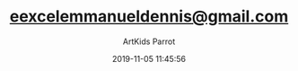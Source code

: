 ---
index: 6949
title: "eexcelemmanueldennis@gmail.com"
subtitle: ""
author: "ArtKids Parrot"
date: "2019-11-05 11:45:56"
excerpt: ""
content: "eexcelemmanueldennis@gmail.com
Excel Emmanuel Dennis"
status: "publish"
comment_status: "closed"
nav_label: "eexcelemmanueldennis-gmail-com"
modified: "2019-11-05 11:45:56"
parent: 0
type: "flamingo_contact"
comment_count: 0
categories: []
tags: []
---